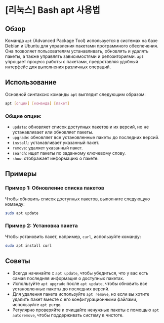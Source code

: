 # [리눅스] Bash apt 사용법

## Обзор
Команда `apt` (Advanced Package Tool) используется в системах на базе Debian и Ubuntu для управления пакетами программного обеспечения. Она позволяет пользователям устанавливать, обновлять и удалять пакеты, а также управлять зависимостями и репозиториями. `apt` упрощает процесс работы с пакетами, предоставляя удобный интерфейс для выполнения различных операций.

## Использование
Основной синтаксис команды `apt` выглядит следующим образом:

```bash
apt [опции] [команда] [пакет]
```

### Общие опции:
- `update`: обновляет список доступных пакетов и их версий, но не устанавливает или обновляет пакеты.
- `upgrade`: обновляет все установленные пакеты до последних версий.
- `install`: устанавливает указанный пакет.
- `remove`: удаляет указанный пакет.
- `search`: ищет пакеты по заданному ключевому слову.
- `show`: отображает информацию о пакете.

## Примеры
### Пример 1: Обновление списка пакетов
Чтобы обновить список доступных пакетов, выполните следующую команду:

```bash
sudo apt update
```

### Пример 2: Установка пакета
Чтобы установить пакет, например, `curl`, используйте команду:

```bash
sudo apt install curl
```

## Советы
- Всегда начинайте с `apt update`, чтобы убедиться, что у вас есть самая последняя информация о доступных пакетах.
- Используйте `apt upgrade` после `apt update`, чтобы обновить все установленные пакеты до последних версий.
- Для удаления пакета используйте `apt remove`, но если вы хотите удалить пакет вместе с его конфигурационными файлами, используйте `apt purge`.
- Регулярно проверяйте и очищайте ненужные пакеты с помощью `apt autoremove`, чтобы поддерживать систему в чистоте.